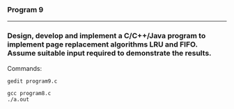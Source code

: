 <div>
<h3>Program 9</h3>
</div>

---

### Design, develop and implement a C/C++/Java program to implement page replacement algorithms LRU and FIFO. Assume suitable input required to demonstrate the results.

Commands:
```
gedit program9.c
```
```
gcc program8.c
./a.out
```